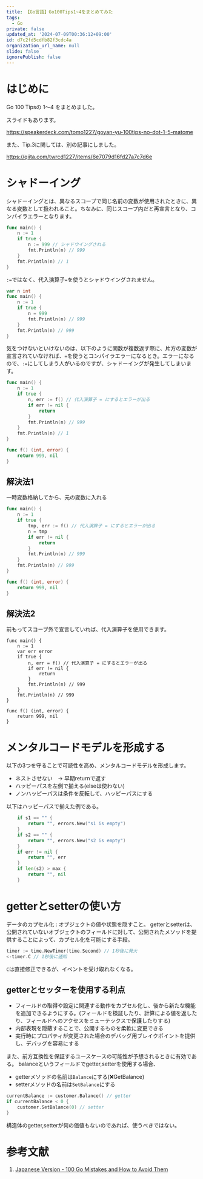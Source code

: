 ```yaml
---
title: 【Go言語】Go100Tips1~4をまとめてみた
tags:
  - Go
private: false
updated_at: '2024-07-09T00:36:12+09:00'
id: d7c2fd5cdfb82f3cdc4a
organization_url_name: null
slide: false
ignorePublish: false
---
```

# はじめに

Go 100 Tipsの 1〜4 をまとめました。

スライドもあります。

https://speakerdeck.com/tomo1227/goyan-yu-100tips-no-dot-1-5-matome

また、Tip.3に関しては、別の記事にしました。

https://qiita.com/twrcd1227/items/6e7079d16fd27a7c7d6e

# シャドーイング

シャドーイングとは、異なるスコープで同じ名前の変数が使用されたときに、異なる変数として扱われること。ちなみに、同じスコープ内だと再宣言となり、コンパイラエラーとなります。

```go
func main() {
	n := 1
	if true {
		n := 999 // シャドウイングされる
		fmt.Println(n) // 999
	}
	fmt.Println(n) // 1
}
```

`:=`ではなく、代入演算子`=`を使うとシャドウイングされません。

```go
var n int
func main() {
	n := 1
	if true {
		n = 999
		fmt.Println(n) // 999
	}
	fmt.Println(n) // 999
}
```

気をつけないといけないのは、以下のように関数が複数返す際に、片方の変数が宣言されていなければ、`=`を使うとコンパイラエラーになるとき。エラーになるので、`:=`にしてしまう人がいるのですが、シャドーイングが発生してしまいます。

```go
func main() {
	n := 1
	if true {
		n, err := f() // 代入演算子 = にするとエラーが出る
		if err != nil {
			return
		}
		fmt.Println(n) // 999
	}
	fmt.Println(n) // 1
}

func f() (int, error) {
	return 999, nil
}
```

## 解決法1

一時変数格納してから、元の変数に入れる

```go
func main() {
	n := 1
	if true {
		tmp, err := f() // 代入演算子 = にするとエラーが出る
        n = tmp
		if err != nil {
			return
		}
		fmt.Println(n) // 999
	}
	fmt.Println(n) // 999
}

func f() (int, error) {
	return 999, nil
}
```

## 解決法2

前もってスコープ外で宣言していれば、代入演算子を使用できます。

```diff_go
func main() {
	n := 1
	var err error
	if true {
		n, err = f() // 代入演算子 = にするとエラーが出る
		if err != nil {
			return
		}
		fmt.Println(n) // 999
	}
	fmt.Println(n) // 999
}

func f() (int, error) {
	return 999, nil
}
```

# メンタルコードモデルを形成する

以下の3つを守ることで可読性を高め、メンタルコードモデルを形成します。

* ネストさせない　→ 早期returnで返す
* ハッピーパスを左側で揃える(elseは使わない)
* ノンハッピーパスは条件を反転して、ハッピーパスにする

以下はハッピーパスで揃えた例である。

```go
	if s1 == "" {
		return "", errors.New("s1 is empty")
	}
	if s2 == "" {
		return "", errors.New("s2 is empty")
	}
	if err != nil {
		return "", err
	}
	if len(s2) > max {
		return "", nil
	}
```

# getterとsetterの使い方

データのカプセル化 : オブジェクトの値や状態を隠すこと。
getterとsetterは、公開されていないオブジェクトのフィールドに対して、公開されたメソッドを提供することによって、カプセル化を可能にする手段。


```go
timer := time.NewTimer(time.Second) // 1秒後に発火
<-timer.C // 1秒後に通知
```

`C`は直接修正できるが、イベントを受け取れなくなる。

## getterとセッターを使用する利点

* フィールドの取得や設定に関連する動作をカプセル化し、後から新たな機能を追加できるようにする。(フィールドを検証したり、計算による値を返したり、フィールドへのアクセスをミューテックスで保護したりする)
* 内部表現を隠蔽することで、公開するものを柔軟に変更できる
* 実行時にプロパティが変更された場合のデバッグ用ブレイクポイントを提供し、デバッグを容易にする

また、前方互換性を保証するユースケースの可能性が予想されるときに有効である。
balanceというフィールドでgetter,setterを使用する場合、

* getterメソッドの名前は`Balance`にする(❌GetBalance)
* setterメソッドの名前は`SetBalance`にする

```go
currentBalance := customer.Balance() // getter
if currentBalance < 0 {
    customer.SetBalance(0) // setter
}
```

構造体のgetter,setterが何の価値もないのであれば、使うべきではない。

# 参考文献

1. [Japanese Version - 100 Go Mistakes and How to Avoid Them](https://100go.co/ja/)
